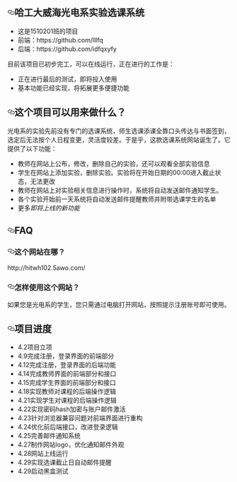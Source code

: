 <article class="markdown-body entry-content" itemprop="text"><h1><a id="user-content-哈工大威海光电系实验选课系统" class="anchor" aria-hidden="true" href="#哈工大威海光电系实验选课系统"><svg class="octicon octicon-link" viewBox="0 0 16 16" version="1.1" width="16" height="16" aria-hidden="true"><path fill-rule="evenodd" d="M4 9h1v1H4c-1.5 0-3-1.69-3-3.5S2.55 3 4 3h4c1.45 0 3 1.69 3 3.5 0 1.41-.91 2.72-2 3.25V8.59c.58-.45 1-1.27 1-2.09C10 5.22 8.98 4 8 4H4c-.98 0-2 1.22-2 2.5S3 9 4 9zm9-3h-1v1h1c1 0 2 1.22 2 2.5S13.98 12 13 12H9c-.98 0-2-1.22-2-2.5 0-.83.42-1.64 1-2.09V6.25c-1.09.53-2 1.84-2 3.25C6 11.31 7.55 13 9 13h4c1.45 0 3-1.69 3-3.5S14.5 6 13 6z"></path></svg></a>哈工大威海光电系实验选课系统</h1>
<ul>
<li>这是1510201班的项目</li>
<li>前端：https://github.com/lllfq
<li>后端：https://github.com/idfqxyfy 
</ul>
<p>目前该项目已初步完工，可以在线运行，正在进行的工作是：</p>
<ul>
<li>正在进行最后的测试，即将投入使用</li>
<li>基本功能已经实现，将拓展更多便捷功能</li>
</ul>
<h2><a id="user-content-这个项目可以用来做什么" class="anchor" aria-hidden="true" href="#这个项目可以用来做什么"><svg class="octicon octicon-link" viewBox="0 0 16 16" version="1.1" width="16" height="16" aria-hidden="true"><path fill-rule="evenodd" d="M4 9h1v1H4c-1.5 0-3-1.69-3-3.5S2.55 3 4 3h4c1.45 0 3 1.69 3 3.5 0 1.41-.91 2.72-2 3.25V8.59c.58-.45 1-1.27 1-2.09C10 5.22 8.98 4 8 4H4c-.98 0-2 1.22-2 2.5S3 9 4 9zm9-3h-1v1h1c1 0 2 1.22 2 2.5S13.98 12 13 12H9c-.98 0-2-1.22-2-2.5 0-.83.42-1.64 1-2.09V6.25c-1.09.53-2 1.84-2 3.25C6 11.31 7.55 13 9 13h4c1.45 0 3-1.69 3-3.5S14.5 6 13 6z"></path></svg></a>这个项目可以用来做什么？</h2>
<p>光电系的实验先前没有专门的选课系统，师生选课添课全靠口头传达与书面签到，选定后无法按个人日程变更，灵活度较差。于是乎，这款选课系统网站诞生了。它提供了以下功能：</p>
<ul>
<li>教师在网站上公布，修改，删除自己的实验，还可以观看全部实验信息</li>
<li>学生在网站上添加实验，删除实验。实验将在开始日期的00:00进入截止状态，无法更改</li>
<li>教师在网站上对实验相关信息进行操作时，系统将自动发送邮件通知学生。</li>
<li>各个实验开始前一天系统将自动发送邮件提醒教师并附带选课学生的名单</li>
<li>更多<em>即将上线的新功能</em></li>
</ul>
<h2><a id="user-content-faq" class="anchor" aria-hidden="true" href="#faq"><svg class="octicon octicon-link" viewBox="0 0 16 16" version="1.1" width="16" height="16" aria-hidden="true"><path fill-rule="evenodd" d="M4 9h1v1H4c-1.5 0-3-1.69-3-3.5S2.55 3 4 3h4c1.45 0 3 1.69 3 3.5 0 1.41-.91 2.72-2 3.25V8.59c.58-.45 1-1.27 1-2.09C10 5.22 8.98 4 8 4H4c-.98 0-2 1.22-2 2.5S3 9 4 9zm9-3h-1v1h1c1 0 2 1.22 2 2.5S13.98 12 13 12H9c-.98 0-2-1.22-2-2.5 0-.83.42-1.64 1-2.09V6.25c-1.09.53-2 1.84-2 3.25C6 11.31 7.55 13 9 13h4c1.45 0 3-1.69 3-3.5S14.5 6 13 6z"></path></svg></a>FAQ</h2>
<h3><a id="user-content-这个网站在哪" class="anchor" aria-hidden="true" href="#这个网站在哪"><svg class="octicon octicon-link" viewBox="0 0 16 16" version="1.1" width="16" height="16" aria-hidden="true"><path fill-rule="evenodd" d="M4 9h1v1H4c-1.5 0-3-1.69-3-3.5S2.55 3 4 3h4c1.45 0 3 1.69 3 3.5 0 1.41-.91 2.72-2 3.25V8.59c.58-.45 1-1.27 1-2.09C10 5.22 8.98 4 8 4H4c-.98 0-2 1.22-2 2.5S3 9 4 9zm9-3h-1v1h1c1 0 2 1.22 2 2.5S13.98 12 13 12H9c-.98 0-2-1.22-2-2.5 0-.83.42-1.64 1-2.09V6.25c-1.09.53-2 1.84-2 3.25C6 11.31 7.55 13 9 13h4c1.45 0 3-1.69 3-3.5S14.5 6 13 6z"></path></svg></a>这个网站在哪？</h3>
<p>http://hitwh102.5awo.com/</p>
<h3><a id="user-content-怎样使用这个网站" class="anchor" aria-hidden="true" href="#怎样使用这个网站"><svg class="octicon octicon-link" viewBox="0 0 16 16" version="1.1" width="16" height="16" aria-hidden="true"><path fill-rule="evenodd" d="M4 9h1v1H4c-1.5 0-3-1.69-3-3.5S2.55 3 4 3h4c1.45 0 3 1.69 3 3.5 0 1.41-.91 2.72-2 3.25V8.59c.58-.45 1-1.27 1-2.09C10 5.22 8.98 4 8 4H4c-.98 0-2 1.22-2 2.5S3 9 4 9zm9-3h-1v1h1c1 0 2 1.22 2 2.5S13.98 12 13 12H9c-.98 0-2-1.22-2-2.5 0-.83.42-1.64 1-2.09V6.25c-1.09.53-2 1.84-2 3.25C6 11.31 7.55 13 9 13h4c1.45 0 3-1.69 3-3.5S14.5 6 13 6z"></path></svg></a>怎样使用这个网站？</h3>
<p>如果您是光电系的学生，您只需通过电脑打开网站，按照提示注册账号即可使用。</p>
<h2><a id="user-content-项目进度" class="anchor" aria-hidden="true" href="#项目进度"><svg class="octicon octicon-link" viewBox="0 0 16 16" version="1.1" width="16" height="16" aria-hidden="true"><path fill-rule="evenodd" d="M4 9h1v1H4c-1.5 0-3-1.69-3-3.5S2.55 3 4 3h4c1.45 0 3 1.69 3 3.5 0 1.41-.91 2.72-2 3.25V8.59c.58-.45 1-1.27 1-2.09C10 5.22 8.98 4 8 4H4c-.98 0-2 1.22-2 2.5S3 9 4 9zm9-3h-1v1h1c1 0 2 1.22 2 2.5S13.98 12 13 12H9c-.98 0-2-1.22-2-2.5 0-.83.42-1.64 1-2.09V6.25c-1.09.53-2 1.84-2 3.25C6 11.31 7.55 13 9 13h4c1.45 0 3-1.69 3-3.5S14.5 6 13 6z"></path></svg></a>项目进度</h2>
<ul>
<li>4.2项目立项</li>
<li>4.9完成注册，登录界面的前端部分</li>
<li>4.12完成注册，登录界面的后端功能</li>
<li>4.14完成教师界面的前端部分和接口</li>
<li>4.15完成学生界面的前端部分和接口</li>
<li>4.18实现教师对课程的后端操作逻辑</li>
<li>4.21实现学生对课程的后端操作逻辑</li>
<li>4.22实现密码hash加密与账户邮件激活</li>
<li>4.23针对浏览器兼容问题对前端界面进行重构</li>
<li>4.24优化前后端接口，改进登录逻辑</li>
<li>4.25完善邮件通知系统</li>
<li>4.27制作网站logo，优化通知邮件外观</li>
<li>4.28网站上线运行</li>
<li>4.29实现选课截止日自动邮件提醒</li>
<li>4.29启动黑盒测试</li>
</ul>
</article>
